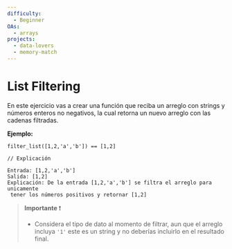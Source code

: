 ```yaml
---
difficulty:
  - Beginner
OAs:
  - arrays
projects:
  - data-lovers
  - memory-match
---
```


# List Filtering

En este ejercicio vas a crear una función que reciba un arreglo con strings y
números enteros no negativos, la cual retorna un nuevo arreglo con las cadenas
filtradas.

__Ejemplo:__

```JS
filter_list([1,2,'a','b']) == [1,2]

// Explicación

Entrada: [1,2,'a','b']
Salida: [1,2]
Explicación: De la entrada [1,2,'a','b'] se filtra el arreglo para unicamente
 tener los números positivos y retornar [1,2]
```

> __Importante__ ❗
>
> - Considera el tipo de dato al momento de filtrar, aun que el arreglo incluya
> `'1'` este es un string y no deberías incluirlo en el resultado final.
